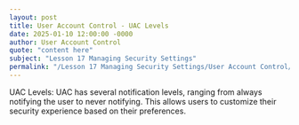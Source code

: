 ```yaml
---
layout: post
title: User Account Control - UAC Levels
date: 2025-01-10 12:00:00 -0000
author: User Account Control
quote: "content here"
subject: "Lesson 17 Managing Security Settings"
permalink: "/Lesson 17 Managing Security Settings/User Account Control/User Account Control - UAC Levels"
---
```


UAC Levels: UAC has several notification levels, ranging from always notifying the user to never notifying. This allows users to customize their security experience based on their preferences.
